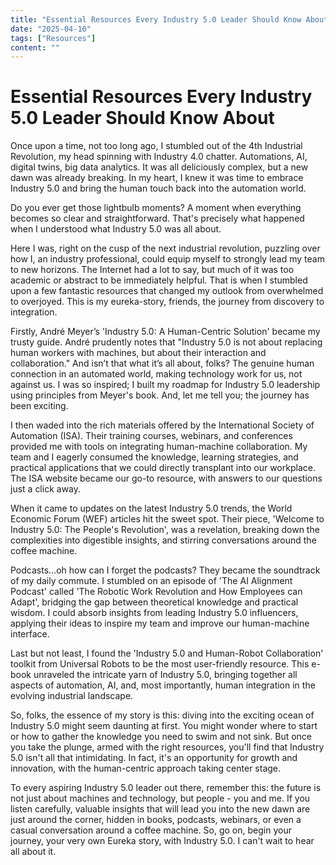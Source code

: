 ```yaml
---
title: "Essential Resources Every Industry 5.0 Leader Should Know About"
date: "2025-04-10"
tags: ["Resources"]
content: ""
---
```


# Essential Resources Every Industry 5.0 Leader Should Know About

Once upon a time, not too long ago, I stumbled out of the 4th Industrial Revolution, my head spinning with Industry 4.0 chatter. Automations, AI, digital twins, big data analytics. It was all deliciously complex, but a new dawn was already breaking. In my heart, I knew it was time to embrace Industry 5.0 and bring the human touch back into the automation world. 

Do you ever get those lightbulb moments? A moment when everything becomes so clear and straightforward. That's precisely what happened when I understood what Industry 5.0 was all about.

Here I was, right on the cusp of the next industrial revolution, puzzling over how I, an industry professional, could equip myself to strongly lead my team to new horizons. The Internet had a lot to say, but much of it was too academic or abstract to be immediately helpful. That is when I stumbled upon a few fantastic resources that changed my outlook from overwhelmed to overjoyed. This is my eureka-story, friends, the journey from discovery to integration.

Firstly, André Meyer’s 'Industry 5.0: A Human-Centric Solution' became my trusty guide. André prudently notes that "Industry 5.0 is not about replacing human workers with machines, but about their interaction and collaboration." And isn’t that what it’s all about, folks? The genuine human connection in an automated world, making technology work for us, not against us. I was so inspired; I built my roadmap for Industry 5.0 leadership using principles from Meyer's book. And, let me tell you; the journey has been exciting.

I then waded into the rich materials offered by the International Society of Automation (ISA). Their training courses, webinars, and conferences provided me with tools on integrating human-machine collaboration. My team and I eagerly consumed the knowledge, learning strategies, and practical applications that we could directly transplant into our workplace. The ISA website became our go-to resource, with answers to our questions just a click away.

When it came to updates on the latest Industry 5.0 trends, the World Economic Forum (WEF) articles hit the sweet spot. Their piece, 'Welcome to Industry 5.0: The People's Revolution', was a revelation, breaking down the complexities into digestible insights, and stirring conversations around the coffee machine.

Podcasts…oh how can I forget the podcasts? They became the soundtrack of my daily commute. I stumbled on an episode of 'The AI Alignment Podcast' called 'The Robotic Work Revolution and How Employees can Adapt', bridging the gap between theoretical knowledge and practical wisdom. I could absorb insights from leading Industry 5.0 influencers, applying their ideas to inspire my team and improve our human-machine interface.

Last but not least, I found the 'Industry 5.0 and Human-Robot Collaboration' toolkit from Universal Robots to be the most user-friendly resource. This e-book unraveled the intricate yarn of Industry 5.0, bringing together all aspects of automation, AI, and, most importantly, human integration in the evolving industrial landscape.

So, folks, the essence of my story is this: diving into the exciting ocean of Industry 5.0 might seem daunting at first. You might wonder where to start or how to gather the knowledge you need to swim and not sink. But once you take the plunge, armed with the right resources, you'll find that Industry 5.0 isn't all that intimidating. In fact, it's an opportunity for growth and innovation, with the human-centric approach taking center stage.

To every aspiring Industry 5.0 leader out there, remember this: the future is not just about machines and technology, but people - you and me. If you listen carefully, valuable insights that will lead you into the new dawn are just around the corner, hidden in books, podcasts, webinars, or even a casual conversation around a coffee machine. So, go on, begin your journey, your very own Eureka story, with Industry 5.0. I can't wait to hear all about it.
